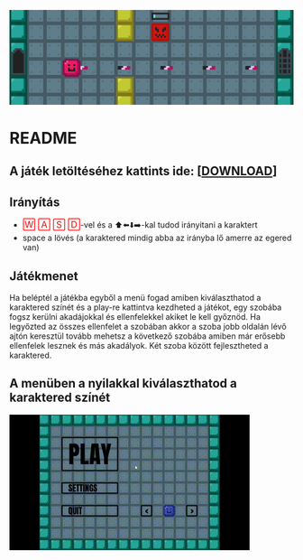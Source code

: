 ![header_img](https://raw.githubusercontent.com/MateGames/MyEpamGame2/main/header.png)

# **README**

## A játék letöltéséhez kattints ide: [**[DOWNLOAD](https://github.com/MateGames/MyEpamGame2/releases/latest)**]

## Irányítás
-  <font size='3' style='color: red'>🅆 🄰 🅂 🄳</font>-vel és a ⬆️⬅️⬇️➡️-kal tudod irányitani a karaktert
- space a lövés (a karaktered mindig abba az irányba lő amerre az egered van)

## Játékmenet
Ha beléptél a játékba egyből a menü fogad amiben kiválaszthatod a karaktered színét és a play-re kattintva kezdheted a játékot, egy szobába fogsz kerülni akadájokkal és ellenfelekkel akiket le kell győznöd. Ha legyőzted az összes ellenfelet a szobában akkor a szoba jobb oldalán lévő ajtón keresztül tovább mehetsz a következő szobába amiben már erősebb ellenfelek lesznek és más akadályok. Két szoba között fejlesztheted a karaktered.

## A menüben a nyilakkal kiválaszthatod a karaktered színét
![color_ch_gif](https://raw.githubusercontent.com/MateGames/MyEpamGame2/main/play_alap.gif)
